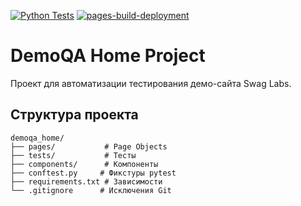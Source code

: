 [![Python Tests](https://github.com/AngryAlexQA/demoga_home/actions/workflows/python-app.yml/badge.svg?branch=main)](https://github.com/AngryAlexQA/demoga_home/actions/workflows/python-app.yml)
[![pages-build-deployment](https://github.com/AngryAlexQA/demoga_home/actions/workflows/pages/pages-build-deployment/badge.svg)](https://github.com/AngryAlexQA/demoga_home/actions/workflows/pages/pages-build-deployment)

# DemoQA Home Project

Проект для автоматизации тестирования демо-сайта Swag Labs.

## Структура проекта

````
demoqa_home/
├── pages/           # Page Objects
├── tests/           # Тесты
├── components/      # Компоненты
├── conftest.py     # Фикстуры pytest
├── requirements.txt # Зависимости
└── .gitignore      # Исключения Git

